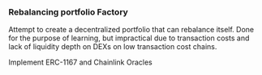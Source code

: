 ### Rebalancing portfolio Factory ###

Attempt to create a decentralized portfolio that can rebalance itself.
Done for the purpose of learning, but impractical due to transaction costs and lack of liquidity depth on DEXs on low transaction cost chains.

Implement ERC-1167 and Chainlink Oracles


